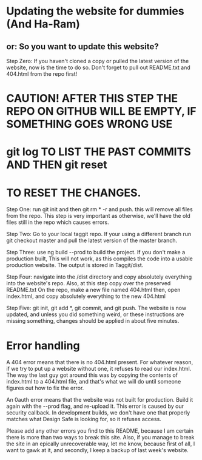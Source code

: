 # Updating the website for dummies (And Ha-Ram)
## or: So you want to update this website?

Step Zero: If you haven't cloned a copy or pulled the latest version of the website,
	   now is the time to do so. Don't forget to pull out README.txt and 404.html 
	   from the repo first!

# CAUTION! AFTER THIS STEP THE REPO ON GITHUB WILL BE EMPTY, IF SOMETHING GOES WRONG USE
#	 git log TO LIST THE PAST COMMITS AND THEN git reset <hash of previous commits>
#	 TO RESET THE CHANGES.

Step One: run git init and then git rm * -r and push. this will remove all files from the repo.
	  This step is very important as otherwise, we'll have the old files still
	  in the repo which causes errors.

Step Two: Go to your local taggit repo. If your using a different branch run git checkout master
	  and pull the latest version of the master branch.

Step Three: use ng build --prod to build the project. If you don't make a production built, 
	    This will not work, as this compiles the code into a usable production website.
	    The output is stored in Taggit/dist.

Step Four: navigate into the /dist directory and copy absolutely everything into the website's
	   repo. Also, at this step copy over the preserved README.txt
	   On the repo, make a new file named 404.html
	   then, open index.html, and copy absolutely everything to the new 404.html

Step Five: git init, git add *, git commit, and git push. The website is now updated, and
	   unless you did something weird, or these instructions are missing something,
	   changes should be applied in about five minutes.

# Error handling

A 404 error means that there is no 404.html present. For whatever reason, if we try to put up
a website without one, it refuses to read our index.html. The way the last guy got around this
was by copying the contents of index.html to a 404.html file, and that's what we will do until
someone figures out how to fix the error.

An 0auth error means that the website was not built for production. Build it again
with the --prod flag, and re-upload it. This error is caused by our security callback.
In development builds, we don't have one that properly matches what Design Safe is looking for,
so it refuses access.

Please add any other errors you find to this README, because I am certain there is more than
two ways to break this site. Also, if you manage to break the site in an epically unrecoverable
way, let me know, because first of all, I want to gawk at it, and secondly, I keep a backup of
last week's website.
